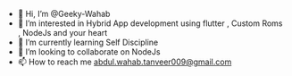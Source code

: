 - 👋 Hi, I’m @Geeky-Wahab
- 👀 I’m interested in Hybrid App development using flutter , Custom Roms , NodeJs and your heart
- 🌱 I’m currently learning Self Discipline
- 💞️ I’m looking to collaborate on NodeJs
- 📫 How to reach me abdul.wahab.tanveer009@gmail.com

<!---
Geeky-Wahab/Geeky-Wahab is a ✨ special ✨ repository because its `README.md` (this file) appears on your GitHub profile.
You can click the Preview link to take a look at your changes.
--->
